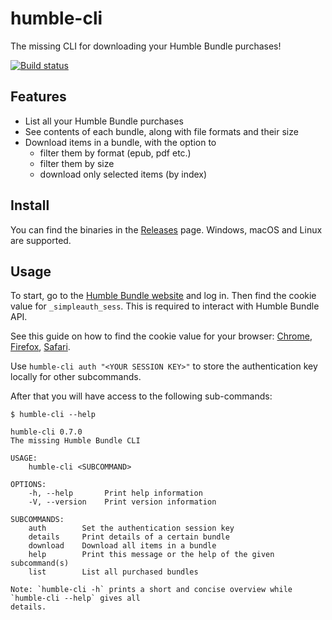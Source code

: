 # humble-cli
The missing CLI for downloading your Humble Bundle purchases!

[![Build status](https://github.com/smbl64/humble-cli/actions/workflows/tests.yml/badge.svg)](https://github.com/smbl64/humble-cli/actions/workflows/tests.yml)

## Features
- List all your Humble Bundle purchases
- See contents of each bundle, along with file formats and their size
- Download items in a bundle, with the option to 
    - filter them by format (epub, pdf etc.)
    - filter them by size 
    - download only selected items (by index)

## Install
You can find the binaries in the [Releases][releases] page. Windows, macOS and Linux are supported.

## Usage

To start, go to the [Humble Bundle website][hb-site] and log in. Then find the cookie value for `_simpleauth_sess`. This is required to interact with Humble Bundle API. 

See this guide on how to find the cookie value for your browser: [Chrome][guide-chrome], [Firefox][guide-firefox], [Safari][guide-safari].

Use `humble-cli auth "<YOUR SESSION KEY>"` to store the authentication key locally for other subcommands.

After that you will have access to the following sub-commands:

```
$ humble-cli --help

humble-cli 0.7.0
The missing Humble Bundle CLI

USAGE:
    humble-cli <SUBCOMMAND>

OPTIONS:
    -h, --help       Print help information
    -V, --version    Print version information

SUBCOMMANDS:
    auth        Set the authentication session key
    details     Print details of a certain bundle
    download    Download all items in a bundle
    help        Print this message or the help of the given subcommand(s)
    list        List all purchased bundles

Note: `humble-cli -h` prints a short and concise overview while `humble-cli --help` gives all
details.
```

[releases]: https://github.com/smbl64/humble-cli/releases
[hb-site]: https://www.humblebundle.com/
[guide-chrome]: https://github.com/smbl64/humble-cli/blob/master/docs/session-key-chrome.md
[guide-firefox]: https://github.com/smbl64/humble-cli/blob/master/docs/session-key-firefox.md
[guide-safari]: https://github.com/smbl64/humble-cli/blob/master/docs/session-key-safari.md

